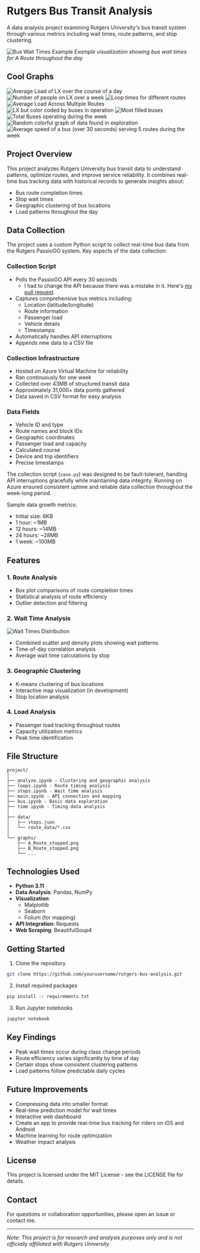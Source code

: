 # Rutgers Bus Transit Analysis

A data analysis project examining Rutgers University's bus transit system through various metrics including wait times, route patterns, and stop clustering.

![Bus Wait Times Example](graphs/A_Route_stopped.png)
*Example visualization showing bus wait times for A Route throughout the day*

## Cool Graphs
![Average Load of LX over the course of a day](media/image-5.png)
![Number of people on LX over a week](image.png)
![Loop times for different routes](image-8.png)
![Average Load Across Multiple Routes](image-1.png)
![LX but color coded by buses in operation](image-2.png)
![Most filled buses](image-3.png)
![Total Buses operating during the week](image-4.png)
![Random colorful graph of data found in exploration](image-6.png)
![Average speed of a bus (over 30 seconds) serving 5 routes during the week](image-7.png)

## Project Overview

This project analyzes Rutgers University bus transit data to understand patterns, optimize routes, and improve service reliability. It combines real-time bus tracking data with historical records to generate insights about:
- Bus route completion times
- Stop wait times
- Geographic clustering of bus locations
- Load patterns throughout the day

## Data Collection

The project uses a custom Python script to collect real-time bus data from the Rutgers PassioGO system. Key aspects of the data collection:

### Collection Script
- Polls the PassioGO API every 30 seconds
  - I had to change the API because there was a mistake in it. Here's [my pull request](https://github.com/athuler/PassioGo/pull/32).
- Captures comprehensive bus metrics including:
  - Location (latitude/longitude)
  - Route information
  - Passenger load
  - Vehicle details
  - Timestamps
- Automatically handles API interruptions
- Appends new data to a CSV file

### Collection Infrastructure
- Hosted on Azure Virtual Machine for reliability
- Ran continuously for one week
- Collected over 43MB of structured transit data
- Approximately 31,000+ data points gathered
- Data saved in CSV format for easy analysis

### Data Fields
- Vehicle ID and type
- Route names and block IDs
- Geographic coordinates
- Passenger load and capacity
- Calculated course
- Device and trip identifiers
- Precise timestamps

The collection script (`save.py`) was designed to be fault-tolerant, handling API interruptions gracefully while maintaining data integrity. Running on Azure ensured consistent uptime and reliable data collection throughout the week-long period.

Sample data growth metrics:
- Initial size: 6KB
- 1 hour: ~1MB
- 12 hours: ~14MB
- 24 hours: ~28MB
- 1 week: ~100MB

## Features

### 1. Route Analysis
- Box plot comparisons of route completion times
- Statistical analysis of route efficiency
- Outlier detection and filtering

### 2. Wait Time Analysis
![Wait Times Distribution](graphs/A_Route_stop_stopped.png)
- Combined scatter and density plots showing wait patterns
- Time-of-day correlation analysis
- Average wait time calculations by stop

### 3. Geographic Clustering
- K-means clustering of bus locations
- Interactive map visualization (in development)
- Stop location analysis

### 4. Load Analysis
- Passenger load tracking throughout routes
- Capacity utilization metrics
- Peak time identification

## File Structure

```
project/
│
├── analyze.ipynb - Clustering and geographic analysis
├── loops.ipynb - Route timing analysis
├── stops.ipynb - Wait time analysis
├── main.ipynb - API connection and mapping
├── bus.ipynb - Basic data exploration
├── time.ipynb - Timing data analysis
│
├── data/
│   ├── stops.json
│   └── route_data/*.csv
│
└── graphs/
    ├── A_Route_stopped.png
    ├── B_Route_stopped.png
    └── ...
```

## Technologies Used

- **Python 3.11**
- **Data Analysis**: Pandas, NumPy
- **Visualization**: 
  - Matplotlib
  - Seaborn
  - Folium (for mapping)
- **API Integration**: Requests
- **Web Scraping**: BeautifulSoup4

## Getting Started

1. Clone the repository
```bash
git clone https://github.com/yourusername/rutgers-bus-analysis.git
```

2. Install required packages
```bash
pip install -r requirements.txt
```

3. Run Jupyter notebooks
```bash
jupyter notebook
```

## Key Findings

- Peak wait times occur during class change periods
- Route efficiency varies significantly by time of day
- Certain stops show consistent clustering patterns
- Load patterns follow predictable daily cycles

## Future Improvements

- Compressing data into smaller format
- Real-time prediction model for wait times
- Interactive web dashboard
- Create an app to provide real-time bus tracking for riders on iOS and Android
- Machine learning for route optimization
- Weather impact analysis

## License

This project is licensed under the MIT License - see the LICENSE file for details.

## Contact

For questions or collaboration opportunities, please open an issue or contact me.

---
*Note: This project is for research and analysis purposes only and is not officially affiliated with Rutgers University.*
